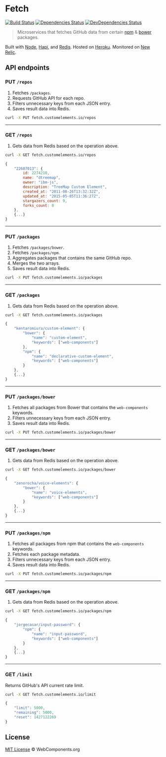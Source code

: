 # Fetch

[![Build Status](http://img.shields.io/travis/customelements/fetch/master.svg?style=flat)](https://travis-ci.org/customelements/fetch)
[![Dependencies Status](http://img.shields.io/david/customelements/fetch.svg?style=flat)](https://david-dm.org/customelements/fetch)
[![DevDependencies Status](http://img.shields.io/david/dev/customelements/fetch.svg?style=flat)](https://david-dm.org/customelements/fetch#info=devDependencies)

> Microservices that fetches GitHub data from certain [npm](https://www.npmjs.org/) & [bower](http://bower.io/) packages.

Built with [Node](http://nodejs.org/), [Hapi](http://hapijs.com/), and [Redis](http://redis.io/). Hosted on [Heroku](https://heroku.com/). Monitored on [New Relic](https://newrelic.com/).

## API endpoints

### PUT `/repos`

1. Fetches `/packages`.
2. Requests GitHub API for each repo.
3. Filters unnecessary keys from each JSON entry.
4. Saves result data into Redis.

```bash
curl -X PUT fetch.customelements.io/repos
```

---

### GET `/repos`

1. Gets data from Redis based on the operation above.

```bash
curl -X GET fetch.customelements.io/repos
```

```js
{
    "22607013": {
        id: 2274210,
        name: "dtreemap",
        owner: "ibm-js",
        description: "TreeMap Custom Element",
        created_at: "2011-08-26T13:32:32Z",
        updated_at: "2015-05-05T11:36:27Z",
        stargazers_count: 9,
        forks_count: 8
    },
    {...}
}
```

---

### PUT `/packages`

1. Fetches `/packages/bower`.
2. Fetches `/packages/npm`.
3. Aggregates packages that contains the same GitHub repo.
4. Merges the two arrays.
5. Saves result data into Redis.

```sh
curl -X PUT fetch.customelements.io/packages
```

---

### GET `/packages`

1. Gets data from Redis based on the operation above.

```bash
curl -X GET fetch.customelements.io/packages
```

```js
{
    "kentaromiura/custom-element": {
        "bower": {
            "name": "custom-element",
            "keywords": ["web-components"]
        },
        "npm": {
            "name": "declarative-custom-element",
            "keywords": ["web-components"]
        }
    },
    {...}
}
```

---

### PUT `/packages/bower`

1. Fetches all packages from Bower that contains the `web-components` keywords.
2. Filters unnecessary keys from each JSON entry.
3. Saves result data into Redis.

```sh
curl -X PUT fetch.customelements.io/packages/bower
```

---

### GET `/packages/bower`

1. Gets data from Redis based on the operation above.

```bash
curl -X GET fetch.customelements.io/packages/bower
```

```js
{
    "zenorocha/voice-elements": {
        "bower": {
            "name": "voice-elements",
            "keywords": ["web-components"]
        }
    },
    {...}
}
```

---

### PUT `/packages/npm`

1. Fetches all packages from npm that contains the `web-components` keywords.
2. Fetches each package metadata.
3. Filters unnecessary keys from each JSON entry.
4. Saves result data into Redis.

```sh
curl -X PUT fetch.customelements.io/packages/npm
```

---

### GET `/packages/npm`

1. Gets data from Redis based on the operation above.

```bash
curl -X GET fetch.customelements.io/packages/npm
```

```js
{
    "jorgecasar/input-password": {
        "npm": {
            "name": "input-password",
            "keywords": ["web-components"]
        }
    },
    {...}
}
```

---

### GET `/limit`

Returns GitHub's API current rate limit.

```bash
curl -X GET fetch.customelements.io/limit
```

```js
{
    "limit": 5000,
    "remaining": 5000,
    "reset": 1427122269
}
```

## License

[MIT License](http://webcomponentsorg.mit-license.org/) © WebComponents.org